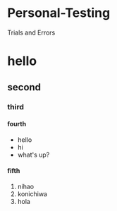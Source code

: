 # Personal-Testing
Trials and Errors
# hello
## second
### third
#### fourth
- hello
- hi
- what's up?
#### fifth
1. nihao
2. konichiwa
3. hola
